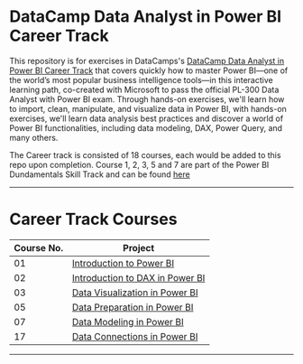 # **DataCamp Data Analyst in Power BI Career Track**

This repository is for exercises in DataCamps's [DataCamp Data Analyst in Power BI Career Track](https://app.datacamp.com/learn/career-tracks/data-analyst-in-power-bi)
that covers quickly how to master Power BI—one of the world’s most popular business intelligence tools—in this interactive learning path, 
co-created with Microsoft to pass the official PL-300 Data Analyst with Power BI exam.
Through hands-on exercises, we'll learn how to import, clean, manipulate, and visualize data in Power BI, with hands-on exercises, we'll learn data analysis 
best practices and discover a world of Power BI functionalities, including data modeling, DAX, Power Query, and many others.

The Career track is consisted of 18 courses, each would be added to this repo upon completion.
Course 1, 2, 3, 5 and 7 are part of the Power BI Dundamentals Skill Track and can be found [here](https://github.com/xShaimaa/DataCamp-Power-BI-Fundamentals-Skill-Track)
___

# Career Track Courses

| Course No.  | Project |
| ---		  | ----    |
| 01		  | [Introduction to Power BI](https://github.com/xShaimaa/DataCamp-Power-BI-Fundamentals-Skill-Track/01-Introduction-to-Power-BI/) 							|
| 02 		  | [Introduction to DAX in Power BI](https://github.com/xShaimaa/DataCamp-Power-BI-Fundamentals-Skill-Track02-Introduction-to-DAX-in-Power-BI) 				|
| 03 		  | [Data Visualization in Power BI](https://github.com/xShaimaa/DataCamp-Power-BI-Fundamentals-Skill-Track/03-Data-Visualization-in-Power-BI/)				|
| 05 		  | [Data Preparation in Power BI](https://github.com/xShaimaa/DataCamp-Power-BI-Fundamentals-Skill-Track/05-Data-Preparation-in-Power-BI/) 					|
| 07 		  | [Data Modeling in Power BI](https://github.com/xShaimaa/DataCamp-Power-BI-Fundamentals-Skill-Track/07-Data-Modeling-in-Power-BI/) 						|
| 17 		  | [Data Connections in Power BI](/17-Data-Connections-in-Power-BI/)					|

___

